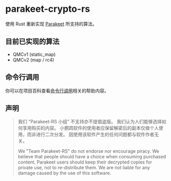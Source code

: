 # parakeet-crypto-rs

使用 Rust 重新实现 [Parakeet][project_parakeet] 所支持的算法。

## 目前已实现的算法

- QMCv1 (static_map)
- QMCv2 (map / rc4)

## 命令行调用

你可以在项目百科查看[命令行调用][wiki_cli]相关的帮助内容。

## 声明

> 我们 "Parakeet-RS 小组" 不支持亦不提倡盗版。
> 我们认为人们能够选择如何享用购买的内容。
> 小鹦鹉软件的使用者应保留解密后的副本仅做个人使用，而非进行二次分发。
> 因使用该软件产生的任何问题都与软件作者无关。
>
> We "Team Parakeet-RS" do not endorse nor encourage piracy.
> We believe that people should have a choice when consuming purchased content.
> Parakeet users should keep their decrypted copies for private use, not to re-distribute them.
> We are not liable for any damage caused by the use of this software.

[project_parakeet]: https://github.com/jixunmoe/parakeet
[wiki_cli]: https://github.com/parakeet-rs/parakeet-crypto-rs/wiki/%E5%91%BD%E4%BB%A4%E8%A1%8C%E8%B0%83%E7%94%A8
